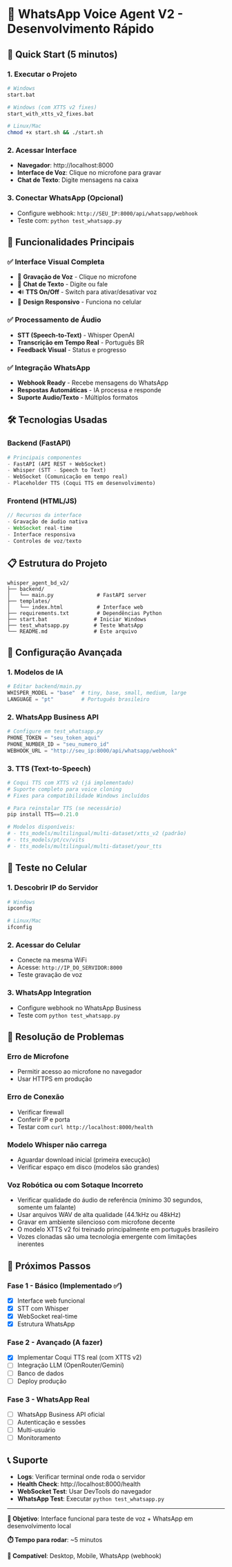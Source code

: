 # 🤖 WhatsApp Voice Agent V2 - Desenvolvimento Rápido

## 🚀 Quick Start (5 minutos)

### 1. Executar o Projeto
```bash
# Windows
start.bat

# Windows (com XTTS v2 fixes)
start_with_xtts_v2_fixes.bat

# Linux/Mac
chmod +x start.sh && ./start.sh
```

### 2. Acessar Interface
- **Navegador**: http://localhost:8000
- **Interface de Voz**: Clique no microfone para gravar
- **Chat de Texto**: Digite mensagens na caixa

### 3. Conectar WhatsApp (Opcional)
- Configure webhook: `http://SEU_IP:8000/api/whatsapp/webhook`
- Teste com: `python test_whatsapp.py`

## 📱 Funcionalidades Principais

### ✅ Interface Visual Completa
- 🎤 **Gravação de Voz** - Clique no microfone
- 💬 **Chat de Texto** - Digite ou fale
- 🔊 **TTS On/Off** - Switch para ativar/desativar voz
- 📱 **Design Responsivo** - Funciona no celular

### ✅ Processamento de Áudio
- **STT (Speech-to-Text)** - Whisper OpenAI
- **Transcrição em Tempo Real** - Português BR
- **Feedback Visual** - Status e progresso

### ✅ Integração WhatsApp
- **Webhook Ready** - Recebe mensagens do WhatsApp
- **Respostas Automáticas** - IA processa e responde
- **Suporte Audio/Texto** - Múltiplos formatos

## 🛠️ Tecnologias Usadas

### Backend (FastAPI)
```python
# Principais componentes
- FastAPI (API REST + WebSocket)
- Whisper (STT - Speech to Text)
- WebSocket (Comunicação em tempo real)
- Placeholder TTS (Coqui TTS em desenvolvimento)
```

### Frontend (HTML/JS)
```javascript
// Recursos da interface
- Gravação de áudio nativa
- WebSocket real-time
- Interface responsiva
- Controles de voz/texto
```

## 📋 Estrutura do Projeto

```
whisper_agent_bd_v2/
├── backend/
│   └── main.py              # FastAPI server
├── templates/
│   └── index.html           # Interface web
├── requirements.txt         # Dependências Python
├── start.bat               # Iniciar Windows
├── test_whatsapp.py        # Teste WhatsApp
└── README.md               # Este arquivo
```

## 🔧 Configuração Avançada

### 1. Modelos de IA
```python
# Editar backend/main.py
WHISPER_MODEL = "base"  # tiny, base, small, medium, large
LANGUAGE = "pt"         # Português brasileiro
```

### 2. WhatsApp Business API
```python
# Configure em test_whatsapp.py
PHONE_TOKEN = "seu_token_aqui"
PHONE_NUMBER_ID = "seu_numero_id"
WEBHOOK_URL = "http://seu_ip:8000/api/whatsapp/webhook"
```

### 3. TTS (Text-to-Speech)
```python
# Coqui TTS com XTTS v2 (já implementado)
# Suporte completo para voice cloning
# Fixes para compatibilidade Windows incluídos

# Para reinstalar TTS (se necessário)
pip install TTS==0.21.0

# Modelos disponíveis:
# - tts_models/multilingual/multi-dataset/xtts_v2 (padrão)
# - tts_models/pt/cv/vits
# - tts_models/multilingual/multi-dataset/your_tts
```

## 📱 Teste no Celular

### 1. Descobrir IP do Servidor
```bash
# Windows
ipconfig

# Linux/Mac  
ifconfig
```

### 2. Acessar do Celular
- Conecte na mesma WiFi
- Acesse: `http://IP_DO_SERVIDOR:8000`
- Teste gravação de voz

### 3. WhatsApp Integration
- Configure webhook no WhatsApp Business
- Teste com `python test_whatsapp.py`

## 🐛 Resolução de Problemas

### Erro de Microfone
- Permitir acesso ao microfone no navegador
- Usar HTTPS em produção

### Erro de Conexão
- Verificar firewall
- Conferir IP e porta
- Testar com `curl http://localhost:8000/health`

### Modelo Whisper não carrega
- Aguardar download inicial (primeira execução)
- Verificar espaço em disco (modelos são grandes)

### Voz Robótica ou com Sotaque Incorreto
- Verificar qualidade do áudio de referência (mínimo 30 segundos, somente um falante)
- Usar arquivos WAV de alta qualidade (44.1kHz ou 48kHz)
- Gravar em ambiente silencioso com microfone decente
- O modelo XTTS v2 foi treinado principalmente em português brasileiro
- Vozes clonadas são uma tecnologia emergente com limitações inerentes

## 🔄 Próximos Passos

### Fase 1 - Básico (Implementado ✅)
- [x] Interface web funcional
- [x] STT com Whisper
- [x] WebSocket real-time
- [x] Estrutura WhatsApp

### Fase 2 - Avançado (A fazer)
- [x] Implementar Coqui TTS real (com XTTS v2)
- [ ] Integração LLM (OpenRouter/Gemini)
- [ ] Banco de dados
- [ ] Deploy produção

### Fase 3 - WhatsApp Real
- [ ] WhatsApp Business API oficial
- [ ] Autenticação e sessões
- [ ] Multi-usuário
- [ ] Monitoramento

## 📞 Suporte

- **Logs**: Verificar terminal onde roda o servidor
- **Health Check**: http://localhost:8000/health
- **WebSocket Test**: Usar DevTools do navegador
- **WhatsApp Test**: Executar `python test_whatsapp.py`

---

**🎯 Objetivo**: Interface funcional para teste de voz + WhatsApp em desenvolvimento local

**⏱️ Tempo para rodar**: ~5 minutos

**📱 Compatível**: Desktop, Mobile, WhatsApp (webhook)